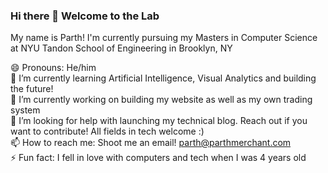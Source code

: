 ### Hi there 👋 Welcome to the Lab

My name is Parth! I'm currently pursuing my Masters in Computer Science at NYU Tandon School of Engineering in Brooklyn, NY

😄 Pronouns: He/him<br>
🌱 I’m currently learning Artificial Intelligence, Visual Analytics and building the future!<br>
🔭 I’m currently working on building my website as well as my own trading system<br>
🤔 I’m looking for help with launching my technical blog. Reach out if you want to contribute! All fields in tech welcome :)<br>
📫 How to reach me: Shoot me an email! parth@parthmerchant.com<br>
⚡ Fun fact: I fell in love with computers and tech when I was 4 years old<br>
